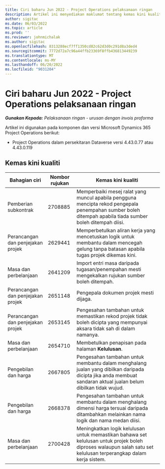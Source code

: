 ```yaml
---
title: Ciri baharu Jun 2022 - Project Operations pelaksanaan ringan
description: Artikel ini menyediakan maklumat tentang kemas kini kualiti yang tersedia pada bulan Jun 2022 keluaran pelaksanaan Microsoft Dynamics 365 Project Operations lite.
author: sigitac
ms.date: 06/03/2022
ms.topic: article
ms.prod: ''
ms.reviewer: johnmichalak
ms.author: sigitac
ms.openlocfilehash: 8313288ecf7ff1350cd82c62d3d0c291d8a3ded4
ms.sourcegitcommit: 7772d72a7c96a44ffb23369f8ffb436813449239
ms.translationtype: MT
ms.contentlocale: ms-MY
ms.lasthandoff: 06/20/2022
ms.locfileid: "9031204"
---
```

# <a name="whats-new-june-2022---project-operations-lite-deployment"></a>Ciri baharu Jun 2022 - Project Operations pelaksanaan ringan

_**Gunakan Kepada:** Pelaksanaan ringan - urusan dengan invois proforma_

Artikel ini digunakan pada komponen dan versi Microsoft Dynamics 365 Project Operations berikut:

- Project Operations dalam persekitaran Dataverse versi 4.43.0.77 atau 4.43.0.119

## <a name="quality-updates"></a>Kemas kini kualiti

| Bahagian ciri | Nombor rujukan | Kemas kini kualiti |
| --- | --- | --- |
| Pemberian subkontrak | 2708885 | Memperbaiki mesej ralat yang muncul apabila pengguna mencipta rekod pengepala penempahan sumber boleh ditempah apabila tiada sumber boleh ditempah diisi. |
| Perancangan dan penjejakan projek | 2629441 | Memperbetulkan aliran kerja yang mencetuskan logik untuk membantu dalam mencegah gelung tanpa batasan apabila tugas projek dikemas kini. |
| Masa dan perbelanjaan | 2641209 | Import entri masa daripada tugasan/penempahan mesti mengekalkan rujukan sumber boleh ditempah. |
| Perancangan dan penjejakan projek | 2651148 | Pengepala dokumen projek mesti dijaga.|
| Perancangan dan penjejakan projek | 2653145 | Pengesahan tambahan untuk memastikan rekod projek tidak boleh dicipta yang mempunyai aksara tidak sah di dalam namanya. |
| Masa dan perbelanjaan | 2654710 | Membetulkan penapisan pada halaman **Kelulusan**. |
| Pengebilan dan harga | 2667805 | Pengesahan tambahan untuk membantu dalam menghalang jualan yang dibilkan daripada dicipta jika anda membuat sandaran aktual jualan belum dibilkan tidak wujud. |
| Pengebilan dan harga | 2668378 | Pengesahan tambahan untuk membantu dalam menghalang dimensi harga tersuai daripada ditambahkan melainkan nama logik dan nama medan diisi. |
| Masa dan perbelanjaan | 2700428 | Meningkatkan logik kelulusan untuk memastikan bahawa set kelulusan untuk projek boleh diproses walaupun salah satu set kelulusan terperangkap dalam kerja sistem. |
